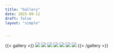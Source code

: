 ```yaml
---
title: "Gallery"
date: 2025-09-12
draft: false
layout: "simple"


---
```



{{< gallery >}}
  <img src="photos/3lb-combat-robot.png" class="grid-w33" />
  <img src="photos/3lb-robot-damage.png" class="grid-w33" />
  <img src="photos/3lb-robot-damage2.png" class="grid-w33" />
  <img src="photos/3lb-robot-damage3.png" class="grid-w33" />
  <img src="photos/3lb-robot-damage4.png" class="grid-w33" />
  <img src="photos/3lb-robot-damage5.png" class="grid-w33" />
  <img src="photos/3lb-robot-damage6.png" class="grid-w33" />
{{< /gallery >}}
